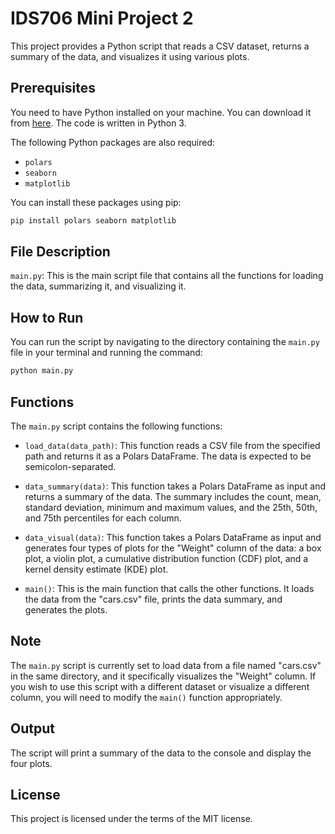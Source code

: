 # IDS706 Mini Project 2

This project provides a Python script that reads a CSV dataset, returns a summary of the data, and visualizes it using various plots.

## Prerequisites

You need to have Python installed on your machine. You can download it from [here](https://www.python.org/downloads/). The code is written in Python 3.

The following Python packages are also required:
- `polars`
- `seaborn`
- `matplotlib`

You can install these packages using pip:

```bash
pip install polars seaborn matplotlib
```

## File Description

`main.py`: This is the main script file that contains all the functions for loading the data, summarizing it, and visualizing it.

## How to Run

You can run the script by navigating to the directory containing the `main.py` file in your terminal and running the command:

```bash
python main.py
```

## Functions

The `main.py` script contains the following functions:

- `load_data(data_path)`: This function reads a CSV file from the specified path and returns it as a Polars DataFrame. The data is expected to be semicolon-separated.

- `data_summary(data)`: This function takes a Polars DataFrame as input and returns a summary of the data. The summary includes the count, mean, standard deviation, minimum and maximum values, and the 25th, 50th, and 75th percentiles for each column.

- `data_visual(data)`: This function takes a Polars DataFrame as input and generates four types of plots for the "Weight" column of the data: a box plot, a violin plot, a cumulative distribution function (CDF) plot, and a kernel density estimate (KDE) plot.

- `main()`: This is the main function that calls the other functions. It loads the data from the "cars.csv" file, prints the data summary, and generates the plots.

## Note

The `main.py` script is currently set to load data from a file named "cars.csv" in the same directory, and it specifically visualizes the "Weight" column. If you wish to use this script with a different dataset or visualize a different column, you will need to modify the `main()` function appropriately.

## Output

The script will print a summary of the data to the console and display the four plots.

## License

This project is licensed under the terms of the MIT license.

